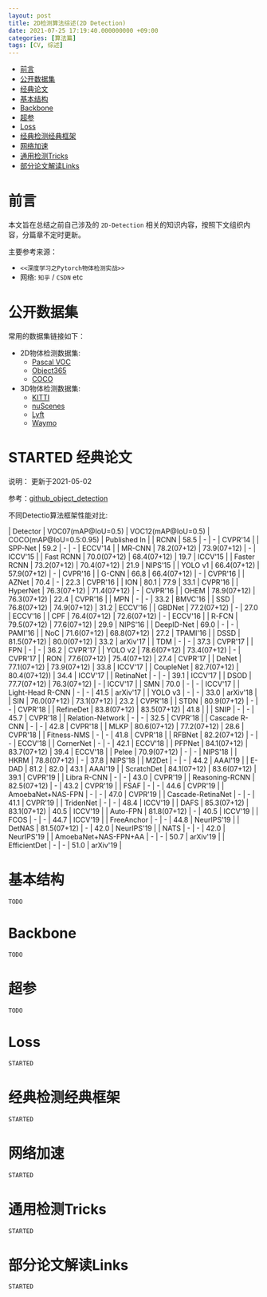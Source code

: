 ```yaml
---
layout: post
title: 2D检测算法综述(2D Detection)
date: 2021-07-25 17:19:40.000000000 +09:00
categories: [算法篇]
tags: [CV, 综述]
---
```

- [前言](#sec-1)
- [公开数据集](#sec-2)
- [经典论文](#sec-3)
- [基本结构](#sec-4)
- [Backbone](#sec-5)
- [超参](#sec-6)
- [Loss](#sec-7)
- [经典检测经典框架](#sec-8)
- [网络加速](#sec-9)
- [通用检测Tricks](#sec-10)
- [部分论文解读Links](#sec-11)

# 前言<a id="sec-1"></a>

本文旨在总结之前自己涉及的 `2D-Detection` 相关的知识内容，按照下文组织内容，分篇章不定时更新。

主要参考来源：

-   `<<深度学习之Pytorch物体检测实战>>`
-   网络: `知乎` / `CSDN` etc

# 公开数据集<a id="sec-2"></a>

常用的数据集链接如下：

-   2D物体检测数据集:
    -   [Pascal VOC](https://pjreddie.com/projects/pascal-voc-dataset-mirror/)
    -   [Object365](http://www.objects365.org/overview.html)
    -   [COCO](https://cocodataset.org/)
-   3D物体检测数据集:
    -   [KITTI](http://www.cvlibs.net/datasets/kitti/)
    -   [nuScenes](https://nuscenes.org/)
    -   [Lyft](https://self-driving.lyft.com/)
    -   [Waymo](https://waymo.com/)

# STARTED 经典论文<a id="sec-3"></a>

说明： 更新于2021-05-02

参考：[github_object_detection](https://github.com/hoya012/deep_learning_object_detection)

不同Detectio算法框架性能对比:

| Detector             | VOC07(mAP@IoU=0.5) | VOC12(mAP@IoU=0.5) | COCO(mAP@IoU=0.5:0.95) | Published In |
| RCNN                 | 58.5               | -                  | -                      | CVPR'14      |
| SPP-Net              | 59.2               | -                  | -                      | ECCV'14      |
| MR-CNN               | 78.2(07+12)        | 73.9(07+12)        | -                      | ICCV'15      |
| Fast RCNN            | 70.0(07+12)        | 68.4(07+12)        | 19.7                   | ICCV'15      |
| Faster RCNN          | 73.2(07+12)        | 70.4(07+12)        | 21.9                   | NIPS'15      |
| YOLO v1              | 66.4(07+12)        | 57.9(07+12)        | -                      | CVPR'16      |
| G-CNN                | 66.8               | 66.4(07+12)        | -                      | CVPR'16      |
| AZNet                | 70.4               | -                  | 22.3                   | CVPR'16      |
| ION                  | 80.1               | 77.9               | 33.1                   | CVPR'16      |
| HyperNet             | 76.3(07+12)        | 71.4(07+12)        | -                      | CVPR'16      |
| OHEM                 | 78.9(07+12)        | 76.3(07+12)        | 22.4                   | CVPR'16      |
| MPN                  | -                  | -                  | 33.2                   | BMVC'16      |
| SSD                  | 76.8(07+12)        | 74.9(07+12)        | 31.2                   | ECCV'16      |
| GBDNet               | 77.2(07+12)        | -                  | 27.0                   | ECCV'16      |
| CPF                  | 76.4(07+12)        | 72.6(07+12)        | -                      | ECCV'16      |
| R-FCN                | 79.5(07+12)        | 77.6(07+12)        | 29.9                   | NIPS'16      |
| DeepID-Net           | 69.0               | -                  | -                      | PAMI'16      |
| NoC                  | 71.6(07+12)        | 68.8(07+12)        | 27.2                   | TPAMI'16     |
| DSSD                 | 81.5(07+12)        | 80.0(07+12)        | 33.2                   | arXiv'17     |
| TDM                  | -                  | -                  | 37.3                   | CVPR'17      |
| FPN                  | -                  | -                  | 36.2                   | CVPR'17      |
| YOLO v2              | 78.6(07+12)        | 73.4(07+12)        | -                      | CVPR'17      |
| RON                  | 77.6(07+12)        | 75.4(07+12)        | 27.4                   | CVPR'17      |
| DeNet                | 77.1(07+12)        | 73.9(07+12)        | 33.8                   | ICCV'17      |
| CoupleNet            | 82.7(07+12)        | 80.4(07+12))       | 34.4                   | ICCV'17      |
| RetinaNet            | -                  | -                  | 39.1                   | ICCV'17      |
| DSOD                 | 77.7(07+12)        | 76.3(07+12)        | -                      | ICCV'17      |
| SMN                  | 70.0               | -                  | -                      | ICCV'17      |
| Light-Head R-CNN     | -                  | -                  | 41.5                   | arXiv'17     |
| YOLO v3              | -                  | -                  | 33.0                   | arXiv'18     |
| SIN                  | 76.0(07+12)        | 73.1(07+12)        | 23.2                   | CVPR'18      |
| STDN                 | 80.9(07+12)        | -                  | -                      | CVPR'18      |
| RefineDet            | 83.8(07+12)        | 83.5(07+12)        | 41.8                   |              |
| SNIP                 | -                  | -                  | 45.7                   | CVPR'18      |
| Relation-Network     | -                  | -                  | 32.5                   | CVPR'18      |
| Cascade R-CNN        | -                  | -                  | 42.8                   | CVPR'18      |
| MLKP                 | 80.6(07+12)        | 77.2(07+12)        | 28.6                   | CVPR'18      |
| Fitness-NMS          | -                  | -                  | 41.8                   | CVPR'18      |
| RFBNet               | 82.2(07+12)        | -                  | -                      | ECCV'18      |
| CornerNet            | -                  | -                  | 42.1                   | ECCV'18      |
| PFPNet               | 84.1(07+12)        | 83.7(07+12)        | 39.4                   | ECCV'18      |
| Pelee                | 70.9(07+12)        | -                  | -                      | NIPS'18      |
| HKRM                 | 78.8(07+12)        | -                  | 37.8                   | NIPS'18      |
| M2Det                | -                  | -                  | 44.2                   | AAAI'19      |
| E-DAD                | 81.2               | 82.0               | 43.1                   | AAAI'19      |
| ScratchDet           | 84.1(07+12)        | 83.6(07+12)        | 39.1                   | CVPR'19      |
| Libra R-CNN          | -                  | -                  | 43.0                   | CVPR'19      |
| Reasoning-RCNN       | 82.5(07+12)        | -                  | 43.2                   | CVPR'19      |
| FSAF                 | -                  | -                  | 44.6                   | CVPR'19      |
| AmoebaNet+NAS-FPN    | -                  | -                  | 47.0                   | CVPR'19      |
| Cascade-RetinaNet    | -                  | -                  | 41.1                   | CVPR'19      |
| TridenNet            | -                  | -                  | 48.4                   | ICCV'19      |
| DAFS                 | 85.3(07+12)        | 83.1(07+12)        | 40.5                   | ICCV'19      |
| Auto-FPN             | 81.8(07+12)        | -                  | 40.5                   | ICCV'19      |
| FCOS                 | -                  | -                  | 44.7                   | ICCV'19      |
| FreeAnchor           | -                  | -                  | 44.8                   | NeurIPS'19   |
| DetNAS               | 81.5(07+12)        | -                  | 42.0                   | NeurIPS'19   |
| NATS                 | -                  | -                  | 42.0                   | NeurIPS'19   |
| AmoebaNet+NAS-FPN+AA | -                  | -                  | 50.7                   | arXiv'19     |
| EfficientDet         | -                  | -                  | 51.0                   | arXiv'19     |

# 基本结构<a id="sec-4"></a>

  `TODO`

# Backbone<a id="sec-5"></a>

  `TODO`

# 超参<a id="sec-6"></a>

  `TODO`

# Loss<a id="sec-7"></a>

  `STARTED`

# 经典检测经典框架<a id="sec-8"></a>

  `STARTED`

# 网络加速<a id="sec-9"></a>

  `STARTED`

# 通用检测Tricks<a id="sec-10"></a>

  `STARTED`

# 部分论文解读Links<a id="sec-11"></a>

  `STARTED`
